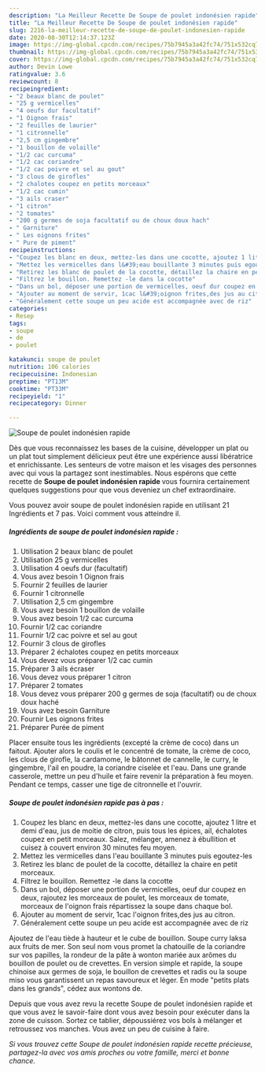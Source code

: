 ```yaml
---
description: "La Meilleur Recette De Soupe de poulet indonésien rapide"
title: "La Meilleur Recette De Soupe de poulet indonésien rapide"
slug: 2216-la-meilleur-recette-de-soupe-de-poulet-indonesien-rapide
date: 2020-08-30T12:14:37.123Z
image: https://img-global.cpcdn.com/recipes/75b7945a3a42fc74/751x532cq70/soupe-de-poulet-indonesien-rapide-photo-principale-de-la-recette.jpg
thumbnail: https://img-global.cpcdn.com/recipes/75b7945a3a42fc74/751x532cq70/soupe-de-poulet-indonesien-rapide-photo-principale-de-la-recette.jpg
cover: https://img-global.cpcdn.com/recipes/75b7945a3a42fc74/751x532cq70/soupe-de-poulet-indonesien-rapide-photo-principale-de-la-recette.jpg
author: Devin Lowe
ratingvalue: 3.6
reviewcount: 8
recipeingredient:
- "2 beaux blanc de poulet"
- "25 g vermicelles"
- "4 oeufs dur facultatif"
- "1 Oignon frais"
- "2 feuilles de laurier"
- "1 citronnelle"
- "2,5 cm gingembre"
- "1 bouillon de volaille"
- "1/2 cac curcuma"
- "1/2 cac coriandre"
- "1/2 cac poivre et sel au gout"
- "3 clous de girofles"
- "2 chalotes coupez en petits morceaux"
- "1/2 cac cumin"
- "3 ails craser"
- "1 citron"
- "2 tomates"
- "200 g germes de soja facultatif ou de choux doux hach"
- " Garniture"
- " Les oignons frites"
- " Pure de piment"
recipeinstructions:
- "Coupez les blanc en deux, mettez-les dans une cocotte, ajoutez 1 litre et demi d&#39;eau, jus de moitie de citron, puis tous les épices, ail, échalotes coupez en petit morceaux. Salez, mélanger, amenez à ébullition et cuisez à couvert environ 30 minutes feu moyen."
- "Mettez les vermicelles dans l&#39;eau bouillante 3 minutes puis egoutez-les"
- "Retirez les blanc de poulet de la cocotte, détaillez la chaire en petit morceaux."
- "Filtrez le bouillon. Remettez -le dans la cocotte"
- "Dans un bol, déposer une portion de vermicelles, oeuf dur coupez en deux, rajoutez les morceaux de poulet, les morceaux de tomate, morceaux de l&#39;oignon frais répartissez la soupe dans chaque bol."
- "Ajouter au moment de servir, 1cac l&#39;oignon frites,des jus au citron."
- "Généralement cette soupe un peu acide est accompagnée avec de riz"
categories:
- Resep
tags:
- soupe
- de
- poulet

katakunci: soupe de poulet 
nutrition: 106 calories
recipecuisine: Indonesian
preptime: "PT13M"
cooktime: "PT33M"
recipeyield: "1"
recipecategory: Dinner

---
```



![Soupe de poulet indonésien rapide](https://img-global.cpcdn.com/recipes/75b7945a3a42fc74/751x532cq70/soupe-de-poulet-indonesien-rapide-photo-principale-de-la-recette.jpg)

Dès que vous reconnaissez les bases de la cuisine, développer un plat ou un plat tout simplement délicieux peut être une expérience aussi libératrice et enrichissante. Les senteurs de votre maison et les visages des personnes avec qui vous la partagez sont inestimables. Nous espérons que cette recette de <strong> Soupe de poulet indonésien rapide </strong> vous fournira certainement quelques suggestions pour que vous deveniez un chef extraordinaire.

<!--inarticleads1-->

Vous pouvez avoir soupe de poulet indonésien rapide en utilisant 21 Ingrédients et 7 pas. Voici comment vous atteindre il.

##### Ingrédients de soupe de poulet indonésien rapide :

1. Utilisation 2 beaux blanc de poulet
1. Utilisation 25 g vermicelles
1. Utilisation 4 oeufs dur (facultatif)
1. Vous avez besoin 1 Oignon frais
1. Fournir 2 feuilles de laurier
1. Fournir 1 citronnelle
1. Utilisation 2,5 cm gingembre
1. Vous avez besoin 1 bouillon de volaille
1. Vous avez besoin 1/2 cac curcuma
1. Fournir 1/2 cac coriandre
1. Fournir 1/2 cac poivre et sel au gout
1. Fournir 3 clous de girofles
1. Préparer 2 échalotes coupez en petits morceaux
1. Vous devez vous préparer 1/2 cac cumin
1. Préparer 3 ails écraser
1. Vous devez vous préparer 1 citron
1. Préparer 2 tomates
1. Vous devez vous préparer 200 g germes de soja (facultatif) ou de choux doux haché
1. Vous avez besoin  Garniture
1. Fournir  Les oignons frites
1. Préparer  Purée de piment


Placer ensuite tous les ingrédients (excepté la crème de coco) dans un faitout. Ajouter alors le coulis et le concentré de tomate, la crème de coco, les clous de girofle, la cardamome, le bâtonnet de cannelle, le curry, le gingembre, l&#39;ail en poudre, la coriandre ciselée et l&#39;eau. Dans une grande casserole, mettre un peu d&#39;huile et faire revenir la préparation à feu moyen. Pendant ce temps, casser une tige de citronnelle et l&#39;ouvrir. 

<!--inarticleads2-->

##### Soupe de poulet indonésien rapide pas à pas :

1. Coupez les blanc en deux, mettez-les dans une cocotte, ajoutez 1 litre et demi d&#39;eau, jus de moitie de citron, puis tous les épices, ail, échalotes coupez en petit morceaux. Salez, mélanger, amenez à ébullition et cuisez à couvert environ 30 minutes feu moyen.
1. Mettez les vermicelles dans l&#39;eau bouillante 3 minutes puis egoutez-les
1. Retirez les blanc de poulet de la cocotte, détaillez la chaire en petit morceaux.
1. Filtrez le bouillon. Remettez -le dans la cocotte
1. Dans un bol, déposer une portion de vermicelles, oeuf dur coupez en deux, rajoutez les morceaux de poulet, les morceaux de tomate, morceaux de l&#39;oignon frais répartissez la soupe dans chaque bol.
1. Ajouter au moment de servir, 1cac l&#39;oignon frites,des jus au citron.
1. Généralement cette soupe un peu acide est accompagnée avec de riz


Ajoutez de l&#39;eau tiède à hauteur et le cube de bouillon. Soupe curry laksa aux fruits de mer. Son seul nom vous promet la chatouille de la coriandre sur vos papilles, la rondeur de la pâte à wonton mariée aux arômes du bouillon de poulet ou de crevettes. En version simple et rapide, la soupe chinoise aux germes de soja, le bouillon de crevettes et radis ou la soupe miso vous garantissent un repas savoureux et léger. En mode &#34;petits plats dans les grands&#34;, cédez aux wontons de. 

<!--inarticleads1-->

<p>
Depuis que vous avez revu la recette Soupe de poulet indonésien rapide et que vous avez le savoir-faire dont vous avez besoin pour exécuter dans la zone de cuisson. Sortez ce tablier, dépoussiérez vos bols à mélanger et retroussez vos manches. Vous avez un peu de cuisine à faire.
</p>

<p>
<i>Si vous trouvez cette Soupe de poulet indonésien rapide recette précieuse, partagez-la avec vos amis proches ou votre famille, merci et bonne chance.</i>
</p>
